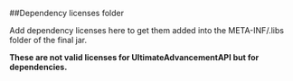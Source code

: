 ##Dependency licenses folder

Add dependency licenses here to get them added into the META-INF/.libs folder of the final jar.

**These are not valid licenses for UltimateAdvancementAPI but for dependencies.**
